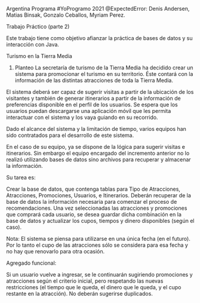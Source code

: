 Argentina Programa
#YoProgramo 2021
@ExpectedError: Denis Andersen,
                Matias Binsak,
                Gonzalo Ceballos,
                Myriam Perez.

Trabajo Práctico (parte 2)

Este trabajo tiene como objetivo afianzar la práctica de bases de datos y su interacción con Java.

Turismo en la Tierra Media
1. Planteo
La secretaría de turismo de la Tierra Media ha decidido crear un sistema para promocionar el turismo en su territorio. Éste contará con la información de las distintas atracciones de toda la Tierra Media.

El sistema deberá ser capaz de sugerir visitas a partir de la ubicación de los visitantes y también de generar itinerarios a partir de la información de preferencias disponible en el perfil de los usuarios. Se espera que los usuarios puedan descargarse una aplicación móvil que les permita interactuar con el sistema y los vaya guiando en su recorrido.

Dado el alcance del sistema y la limitación de tiempo, varios equipos han sido contratados para el desarrollo de este sistema.

En el caso de su equipo, ya se dispone de la lógica para sugerir visitas e itinerarios. Sin embargo el equipo encargado del incremento anterior no lo realizó utilizando bases de datos sino archivos para recuperar y almacenar la información.

Su tarea es:

Crear la base de datos, que contenga tablas para Tipo de Atracciones, Atracciones, Promociones, Usuarios, e Itinerarios.
Deberán recuperar de la base de datos la información necesaria para comenzar el proceso de recomendaciones.
Una vez seleccionadas las atracciones y promociones que comprará cada usuario, se desea guardar dicha combinación en la base de datos y actualizar los cupos, tiempos y dinero disponibles (según el caso).

Nota: El sistema se piensa para utilizarse en una única fecha (en el futuro). Por lo tanto el cupo de las atracciones sólo se considera para esa fecha y no hay que renovarlo para otra ocasión.

Agregado funcional:

Si un usuario vuelve a ingresar, se le continuarán sugiriendo promociones y atracciones según el criterio inicial, pero respetando las nuevas restricciones (el tiempo que le queda, el dinero que le queda, y el cupo restante en la atracción).
No deberán sugerirse duplicados.
